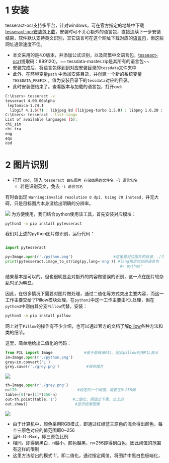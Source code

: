 # 1 安装
tesseract-ocr支持多平台，针对windows，可在官方指定的地址中下载[tesseract-ocr安装包下载](https://digi.bib.uni-mannheim.de/tesseract/)，安装时可不关心额外的语言包，直接连续下一步安装结束，软件默认支持英文识别，其它语言可在这个网址下载对应的[语言包](https://github.com/tesseract-ocr/tessdoc/blob/master/Data-Files.md#data-files-for-version-400-november-29-2016)，但这些网址通常速度不佳。

- 本文采用的是4.0版本，并添加公式识别，以及简繁中文语言包，[tesseact-ocr](https://089u.com/dir/26365709-41548670-254517)(提取码：899120)。~~ tessdata-master.zip是其所有的语言包~~
- 安装完成后，将语言包移到到对应安装目录的`tessdata`文件夹中
- 此外，在环境变量`path` 中添加安装目录，并创建一个新的系统变量`TESSDATA_PREFIX` ，值为安装目录下的`tessdata`对应的目录。
- 此时安装便结束了。查看版本与加载的语言包，打开`cmd`:
```bash
C:\Users> tesseract -v
tesseract 4.00.00alpha
 leptonica-1.74.1
  libgif 4.1.6(?) : libjpeg 8d (libjpeg-turbo 1.5.0) : libpng 1.6.20 : libtiff 4.0.6 : zlib 1.2.8 : libwebp 0.4.3 : libopenjp2 2.1.0
C:\Users> tesseract --list-langs
List of available languages (5):
chi_sim
chi_tra
eng
equ
osd
```
# 2 图片识别
- 打开 `cmd`，输入 ``tesseract 目标图片 存储结果的文件名 -l 语言包名``
	- 若是识别英文，免去 ``-l 语言包名``

有时会出现 `Warning:Invalid resolution 0 dpi. Using 70 instead`，并无大碍，只是目标图片本身没给出明确的分辨率。

![](https://mudongjing.github.io/gallery/python/ocr/python-icon.png)
为方便使用，我们结合python使用该工具，首先安装对应模块：

```bash
python3 -m pip install pytesseract
```
我们对上述的python图片做识别，运行代码：
```python

import pytesseract

py=Image.open(r'./python.png')					#这里是对应图片的目录，./为当前文件夹
print(pytesseract.image_to_string(py,lang='eng')) #lang指定对应的语言包
												   #« python"
```
结果基本是可以的。但也很明显会对额外的内容做错误的识别，这一点在图片较杂乱时尤为明显。

因此，在很多情况下需要对图片做处理，通过二值化等方式突出主要内容，而这一工作主要交给了Pillow模块处理，在`python2`中这一工作主要由`PIL`处理，但在`python3`中则由其分支`Pillow`代替，安装：
```bash
python3 -m pip install pillow
```
网上对于`Pillow`的操作有不少介绍，也可以通过官方的文档了解[pillow](https://pillow.readthedocs.io/en/latest/reference/index.html)各种方法和类的细节。

这里，简单地给出二值化的代码：
```python
from PIL import Image    		   #由于是继承PIL，因此pillow仍用PIL表示
im=Image.open(r'./python.png')
grey=im.convert('L')
grey.save(r'./grey.png')			#保存图片
```
![](https://mudongjing.github.io/gallery/python/ocr/grey-python.png)
```python
th=Image.open(r'./grey.png')
n=170							#设定的一个阈值，需要在0~256间
table=[0]*n+[1]*(256-n)
out=th.point(table,'1')		  #二值化，阈值之下黑，之上白
out.show()					   #显示结果图像
```
![](https://mudongjing.github.io/gallery/python/ocr/wb-python.png)

- 由于计算机中，颜色采用RGB模式，即通过红绿蓝三原色的混合得出颜色，每个三原色对应的值范围即0~256
- 当R=G=B=n，即三原色比例
- 相同，即得到黑白，n越小，颜色越黑，n=256即得到白色，因此阈值的范围有这样的限制
- 这里方法给出的模式'1'，即二值化，通过指定阈值，将图片中黑白色极端化，